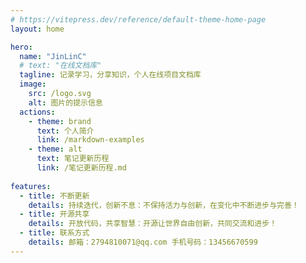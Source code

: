 ```yaml
---
# https://vitepress.dev/reference/default-theme-home-page
layout: home

hero:
  name: "JinLinC"
  # text: "在线文档库"
  tagline: 记录学习，分享知识，个人在线项目文档库
  image:
    src: /logo.svg
    alt: 图片的提示信息
  actions:
    - theme: brand
      text: 个人简介
      link: /markdown-examples
    - theme: alt
      text: 笔记更新历程
      link: /笔记更新历程.md
      
features:
  - title: 不断更新
    details: 持续迭代，创新不息：不保持活力与创新，在变化中不断进步与完善！
  - title: 开源共享
    details: 开放代码，共享智慧：开源让世界自由创新，共同交流和进步！
  - title: 联系方式
    details: 邮箱：2794810071@qq.com 手机号码：13456670599
---
```


<HomeComponent />

<style>
@media (max-width: 768px) {
  .VPImage.image-src {
    display: none;
  }
}
</style>